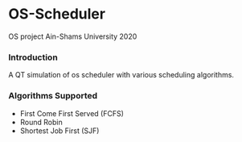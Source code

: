# OS-Scheduler
OS project Ain-Shams University 2020

### Introduction
A QT simulation of os scheduler with various scheduling algorithms.

### Algorithms Supported
- First Come First Served (FCFS)
- Round Robin
- Shortest Job First (SJF)

